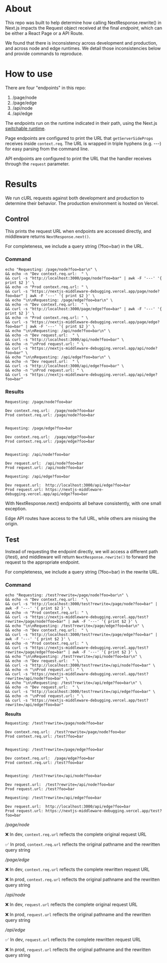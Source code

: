 # About

This repo was built to help determine how calling NextResponse.rewrite() in Next.js impacts the Request object received at the final _endpoint_, which can be either a React Page or a API Route.

We found that there is inconsistency across development and production, and across node and edge runtimes. We detail those inconsistencies below and provide commands to reproduce.

# How to use

There are four "endpoints" in this repo:

1. /page/node
2. /page/edge
3. /api/node
4. /api/edge

The endpoints run on the runtime indicated in their path, using the Next.js [switchable runtime](https://nextjs.org/docs/advanced-features/react-18/switchable-runtime).

Page endpoints are configured to print the URL that `getServerSideProps` receives inside `context.req`. The URL is wrapped in triple hyphens (e.g. ---) for easy parsing from the command line.

API endpoints are configured to print the URL that the handler receives through the `request` parameter.

# Results

We run cURL requests against both development and production to determine their behavior. The production environment is hosted on Vercel.

## Control

This prints the request URL when endpoints are accessed directly, and middleware returns `NextResponse.next()`.

For completeness, we include a query string (?foo=bar) in the URL.

### Command

```
echo "Requesting: /page/node?foo=bar\n" \
&& echo -n "Dev context.req.url:  " \
&& curl -s "http://localhost:3000/page/node?foo=bar" | awk -F '---' '{ print $2 }' \
&& echo -n "Prod context.req.url: " \
&& curl -s "https://nextjs-middleware-debugging.vercel.app/page/node?foo=bar" | awk -F '---' '{ print $2 }' \
&& echo "\n\nRequesting: /page/edge?foo=bar\n" \
&& echo -n "Dev context.req.url:  " \
&& curl -s "http://localhost:3000/page/edge?foo=bar" | awk -F '---' '{ print $2 }' \
&& echo -n "Prod context.req.url: " \
&& curl -s "https://nextjs-middleware-debugging.vercel.app/page/edge?foo=bar" | awk -F '---' '{ print $2 }' \
&& echo "\n\nRequesting: /api/node?foo=bar\n" \
&& echo -n "Dev request.url:  " \
&& curl -s "http://localhost:3000/api/node?foo=bar" \
&& echo -n "\nProd request.url: " \
&& curl -s "https://nextjs-middleware-debugging.vercel.app/api/node?foo=bar" \
&& echo "\n\nRequesting: /api/edge?foo=bar\n" \
&& echo -n "Dev request.url:  " \
&& curl -s "http://localhost:3000/api/edge?foo=bar" \
&& echo -n "\nProd request.url: " \
&& curl -s "https://nextjs-middleware-debugging.vercel.app/api/edge?foo=bar"
```

### Results

```
Requesting: /page/node?foo=bar

Dev context.req.url:  /page/node?foo=bar
Prod context.req.url: /page/node?foo=bar


Requesting: /page/edge?foo=bar

Dev context.req.url:  /page/edge?foo=bar
Prod context.req.url: /page/edge?foo=bar


Requesting: /api/node?foo=bar

Dev request.url:  /api/node?foo=bar
Prod request.url: /api/node?foo=bar

Requesting: /api/edge?foo=bar

Dev request.url:  http://localhost:3000/api/edge?foo=bar
Prod request.url: https://nextjs-middleware-debugging.vercel.app/api/edge?foo=bar
```

With NextResponse.next() endpoints all behave consistently, with one small exception.

Edge API routes have access to the full URL, while others are missing the origin.

## Test

Instead of requesting the endpoint directly, we will access a different path (/test), and middleware will return `NextResponse.rewrite()` to forward the request to the appropriate endpoint.

For completeness, we include a query string (?foo=bar) in the rewrite URL.

### Command

```
echo "Requesting: /test?rewrite=/page/node?foo=bar\n" \
&& echo -n "Dev context.req.url:  " \
&& curl -s "http://localhost:3000/test?rewrite=/page/node?foo=bar" | awk -F '---' '{ print $2 }' \
&& echo -n "Prod context.req.url: " \
&& curl -s "https://nextjs-middleware-debugging.vercel.app/test?rewrite=/page/node?foo=bar" | awk -F '---' '{ print $2 }' \
&& echo "\n\nRequesting: /test?rewrite=/page/edge?foo=bar\n" \
&& echo -n "Dev context.req.url:  " \
&& curl -s "http://localhost:3000/test?rewrite=/page/edge?foo=bar" | awk -F '---' '{ print $2 }' \
&& echo -n "Prod context.req.url: " \
&& curl -s "https://nextjs-middleware-debugging.vercel.app/test?rewrite=/page/edge?foo=bar" | awk -F '---' '{ print $2 }' \
&& echo "\n\nRequesting: /test?rewrite=/api/node?foo=bar\n" \
&& echo -n "Dev request.url:  " \
&& curl -s "http://localhost:3000/test?rewrite=/api/node?foo=bar" \
&& echo -n "\nProd request.url: " \
&& curl -s "https://nextjs-middleware-debugging.vercel.app/test?rewrite=/api/node?foo=bar" \
&& echo "\n\nRequesting: /test?rewrite=/api/edge?foo=bar\n" \
&& echo -n "Dev request.url:  " \
&& curl -s "http://localhost:3000/test?rewrite=/api/edge?foo=bar" \
&& echo -n "\nProd request.url: " \
&& curl -s "https://nextjs-middleware-debugging.vercel.app/test?rewrite=/api/edge?foo=bar"
```

**Results**

```
Requesting: /test?rewrite=/page/node?foo=bar

Dev context.req.url:  /test?rewrite=/page/node?foo=bar
Prod context.req.url: /test?foo=bar


Requesting: /test?rewrite=/page/edge?foo=bar

Dev context.req.url:  /page/edge?foo=bar
Prod context.req.url: /test?foo=bar


Requesting: /test?rewrite=/api/node?foo=bar

Dev request.url:  /test?rewrite=/api/node?foo=bar
Prod request.url: /test?foo=bar

Requesting: /test?rewrite=/api/edge?foo=bar

Dev request.url:  http://localhost:3000/api/edge?foo=bar
Prod request.url: https://nextjs-middleware-debugging.vercel.app/test?foo=bar
```

_/page/node_

❌ In dev, `context.req.url` reflects the complete original request URL

✅ In prod, `context.req.url` reflects the original pathname and the rewritten query string

_/page/edge_

❌ In dev, `context.req.url` reflects the complete rewritten request URL

❌ In prod, `context.req.url` reflects the original pathname and the rewritten query string

_/api/node_

❌ In dev, `request.url` reflects the complete original request URL

❌ In prod, `request.url` reflects the original pathname and the rewritten query string

_/api/edge_

✅ In dev, `request.url` reflects the complete rewritten request URL

❌ In prod, `request.url` reflects the original pathname and the rewritten query string
